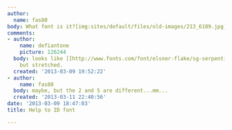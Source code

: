 ```yaml
---
author:
  name: fas80
body: What font is it?[img:sites/default/files/old-images/213_6189.jpg]
comments:
- author:
    name: defiantone
    picture: 126244
  body: looks like [[http://www.fonts.com/font/elsner-flake/sg-serpentine-sb/bold|Serpentine]]
    but stretched.
  created: '2013-03-09 19:52:22'
- author:
    name: fas80
  body: maybe, but the 2 and 5 are different...mm...
  created: '2013-03-11 22:40:56'
date: '2013-03-09 18:47:03'
title: Help to ID font

---
```

